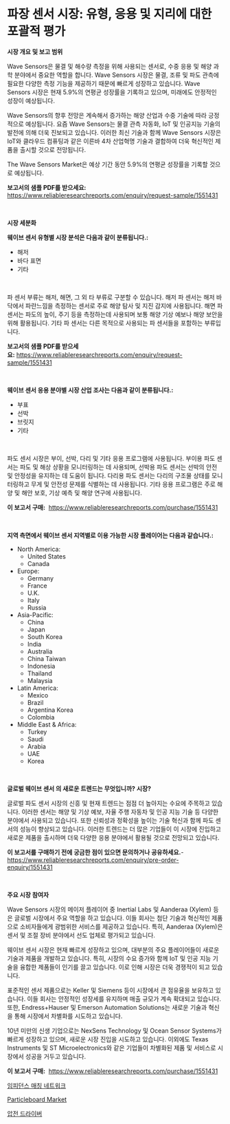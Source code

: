 <p><h1>파장 센서 시장: 유형, 응용 및 지리에 대한 포괄적 평가</h1></p><p><strong>시장 개요 및 보고 범위</strong></p>
<p><p>Wave Sensors은 물결 및 해수량 측정을 위해 사용되는 센서로, 수중 응용 및 해양 과학 분야에서 중요한 역할을 합니다. Wave Sensors 시장은 물결, 조류 및 파도 관측에 필요한 다양한 측정 기능을 제공하기 때문에 빠르게 성장하고 있습니다. Wave Sensors 시장은 현재 5.9%의 연평균 성장률을 기록하고 있으며, 미래에도 안정적인 성장이 예상됩니다.</p><p>Wave Sensors의 향후 전망은 계속해서 증가하는 해양 산업과 수중 기술에 따라 긍정적으로 예상됩니다. 요즘 Wave Sensors는 물결 관측 자동화, IoT 및 인공지능 기술의 발전에 의해 더욱 진보되고 있습니다. 이러한 최신 기술과 함께 Wave Sensors 시장은 IoT와 클라우드 컴퓨팅과 같은 이른바 4차 산업혁명 기술과 결합하여 더욱 혁신적인 제품을 출시할 것으로 전망됩니다.</p><p>The Wave Sensors Market은 예상 기간 동안 5.9%의 연평균 성장률을 기록할 것으로 예상됩니다.</p></p>
<p><strong>보고서의 샘플 PDF를 받으세요:</strong> <a href="https://www.reliableresearchreports.com/enquiry/request-sample/1551431">https://www.reliableresearchreports.com/enquiry/request-sample/1551431</a></p>
<p>&nbsp;</p>
<p><strong>시장 세분화</strong></p>
<p><strong>웨이브 센서 유형별 시장 분석은 다음과 같이 분류됩니다.:</strong></p>
<p><ul><li>해저</li><li>바다 표면</li><li>기타</li></ul></p>
<p>&nbsp;</p>
<p><p>파 센서 부류는 해저, 해면, 그 외 타 부류로 구분할 수 있습니다. 해저 파 센서는 해저 바닥에서 파란느낌을 측정하는 센서로 주로 해양 탐사 및 지진 감지에 사용됩니다. 해면 파 센서는 파도의 높이, 주기 등을 측정하는데 사용되며 보통 해양 기상 예보나 해양 보안을 위해 활용됩니다. 기타 파 센서는 다른 목적으로 사용되는 파 센서들을 포함하는 부류입니다.</p></p>
<p><strong>보고서의 샘플 PDF를 받으세요:</strong>&nbsp;<a href="https://www.reliableresearchreports.com/enquiry/request-sample/1551431">https://www.reliableresearchreports.com/enquiry/request-sample/1551431</a></p>
<p>&nbsp;</p>
<p><strong> 웨이브 센서 응용 분야별 시장 산업 조사는 다음과 같이 분류됩니다.:</strong></p>
<p><ul><li>부표</li><li>선박</li><li>브릿지</li><li>기타</li></ul></p>
<p>&nbsp;</p>
<p><p>파도 센서 시장은 부이, 선박, 다리 및 기타 응용 프로그램에 사용됩니다. 부이용 파도 센서는 파도 및 해상 상황을 모니터링하는 데 사용되며, 선박용 파도 센서는 선박의 안전 및 안정성을 유지하는 데 도움이 됩니다. 다리용 파도 센서는 다리의 구조물 상태를 모니터링하고 무게 및 안전성 문제를 식별하는 데 사용됩니다. 기타 응용 프로그램은 주로 해양 및 해안 보호, 기상 예측 및 해양 연구에 사용됩니다.</p></p>
<p><strong>이 보고서 구매:</strong>&nbsp; <a href="https://www.reliableresearchreports.com/purchase/1551431">https://www.reliableresearchreports.com/purchase/1551431</a></p>
<p>&nbsp;</p>
<p><strong>지역 측면에서 웨이브 센서 지역별로 이용 가능한 시장 플레이어는 다음과 같습니다.:</strong></p>
<p><ul>
    <li>
        North America:
        <ul>
            <li>United States</li>
            <li>Canada</li>
        </ul>
    </li>
    <li>
        Europe:
        <ul>
            <li>Germany</li>
            <li>France</li>
            <li>U.K.</li>
            <li>Italy</li>
            <li>Russia</li>
        </ul>
    </li>
    <li>
        Asia-Pacific:
        <ul>
            <li>China</li>
            <li>Japan</li>
            <li>South Korea</li>
            <li>India</li>
            <li>Australia</li>
            <li>China Taiwan</li>
            <li>Indonesia</li>
            <li>Thailand</li>
            <li>Malaysia</li>
        </ul>
    </li>
    <li>
        Latin America:
        <ul>
            <li>Mexico</li>
            <li>Brazil</li>
            <li>Argentina Korea</li>
            <li>Colombia</li>
        </ul>
    </li>
    <li>
        Middle East & Africa:
        <ul>
            <li>Turkey</li>
            <li>Saudi</li>
            <li>Arabia</li>
            <li>UAE</li>
            <li>Korea</li>
        </ul>
    </li>
    </ul></p>
<p>&nbsp;</p>
<p><strong>글로벌 웨이브 센서 의 새로운 트렌드는 무엇입니까? 시장?</strong></p>
<p><p>글로벌 파도 센서 시장의 신흥 및 현재 트렌드는 점점 더 높아지는 수요에 주목하고 있습니다. 이러한 센서는 해양 및 기상 예보, 자율 주행 자동차 및 인공 지능 기술 등 다양한 분야에서 사용되고 있습니다. 또한 신뢰성과 정확성을 높이는 기술 혁신과 함께 파도 센서의 성능이 향상되고 있습니다. 이러한 트렌드는 더 많은 기업들이 이 시장에 진입하고 새로운 제품을 출시하며 더욱 다양한 응용 분야에서 활용될 것으로 전망되고 있습니다.</p></p>
<p><strong>이 보고서를 구매하기 전에 궁금한 점이 있으면 문의하거나 공유하세요.</strong>- <a href="https://www.reliableresearchreports.com/enquiry/pre-order-enquiry/1551431">https://www.reliableresearchreports.com/enquiry/pre-order-enquiry/1551431</a></p>
<p>&nbsp;</p>
<p><strong>주요 시장 참여자</strong></p>
<p><p>Wave Sensors 시장의 메이저 플레이어 중 Inertial Labs 및 Aanderaa (Xylem) 등은 글로벌 시장에서 주요 역할을 하고 있습니다. 이들 회사는 첨단 기술과 혁신적인 제품으로 소비자들에게 광범위한 서비스를 제공하고 있습니다. 특히, Aanderaa (Xylem)은 센서 및 조절 장비 분야에서 선도 업체로 평가되고 있습니다.</p><p>웨이브 센서 시장은 현재 빠르게 성장하고 있으며, 대부분의 주요 플레이어들이 새로운 기술과 제품을 개발하고 있습니다. 특히, 시장의 수요 증가와 함께 IoT 및 인공 지능 기술을 융합한 제품들이 인기를 끌고 있습니다. 이로 인해 시장은 더욱 경쟁적이 되고 있습니다.</p><p>표준적인 센서 제품으로는 Keller 및 Siemens 등이 시장에서 큰 점유율을 보유하고 있습니다. 이들 회사는 안정적인 성장세를 유지하며 매출 규모가 계속 확대되고 있습니다. 또한, Endress+Hauser 및 Emerson Automation Solutions는 새로운 기술과 혁신을 통해 시장에서 차별화를 시도하고 있습니다.</p><p>10년 미만의 신생 기업으로는 NexSens Technology 및 Ocean Sensor Systems가 빠르게 성장하고 있으며, 새로운 시장 진입을 시도하고 있습니다. 이외에도 Texas Instruments 및 ST Microelectronics와 같은 기업들이 차별화된 제품 및 서비스로 시장에서 성공을 거두고 있습니다.</p></p>
<p><strong>이 보고서 구매:</strong>&nbsp;&nbsp;<a href="https://www.reliableresearchreports.com/purchase/1551431">https://www.reliableresearchreports.com/purchase/1551431</a></p>
<p><p><a href="https://github.com/WilburKihn5676/Market-Research-Report-List-1/blob/main/51800016885.md">임피던스 매칭 네트워크</a></p><p><a href="https://artistic-helicopter-ca9.notion.site/Particleboard-Market-Growth-Market-Trends-COVID-19-Impact-and-Forecasts-for-period-from-2024-20-3fa382ad573e4c4daa9b187930245895">Particleboard Market</a></p><p><a href="https://github.com/wallacBahrtyinger567686/Market-Research-Report-List-1/blob/main/80674846886.md">압전 드라이버</a></p></p>
